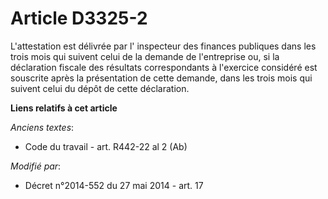 # Article D3325-2

L'attestation est délivrée par l'  inspecteur des finances publiques dans les trois mois qui suivent celui de la demande de
l'entreprise ou, si la déclaration fiscale des résultats correspondants à l'exercice considéré est souscrite après la
présentation de cette demande, dans les trois mois qui suivent celui du dépôt de cette déclaration.

**Liens relatifs à cet article**

_Anciens textes_:

  - Code du travail - art. R442-22 al 2 (Ab)

_Modifié par_:

  - Décret n°2014-552 du 27 mai 2014 - art. 17
